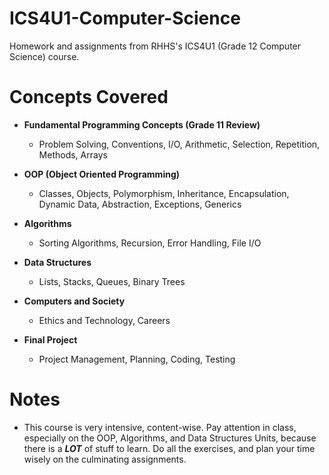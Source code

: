 # ICS4U1-Computer-Science
Homework and assignments from RHHS's ICS4U1 (Grade 12 Computer Science) course.

# Concepts Covered
 - **Fundamental Programming Concepts (Grade 11 Review)**
      - Problem Solving, Conventions, I/O, Arithmetic, Selection, Repetition, Methods, Arrays

 - **OOP (Object Oriented Programming)**
      - Classes, Objects, Polymorphism, Inheritance, Encapsulation, Dynamic Data, Abstraction, Exceptions, Generics

 - **Algorithms**
      - Sorting Algorithms, Recursion, Error Handling, File I/O

 - **Data Structures**
      - Lists, Stacks, Queues, Binary Trees

 - **Computers and Society**
      - Ethics and Technology, Careers

 - **Final Project**
      - Project Management, Planning, Coding, Testing 

# Notes
 - This course is very intensive, content-wise. Pay attention in class, especially on the OOP, Algorithms, and Data Structures Units, because there is a **_LOT_** of stuff to learn. Do all the exercises, and plan your time wisely on the culminating assignments.
